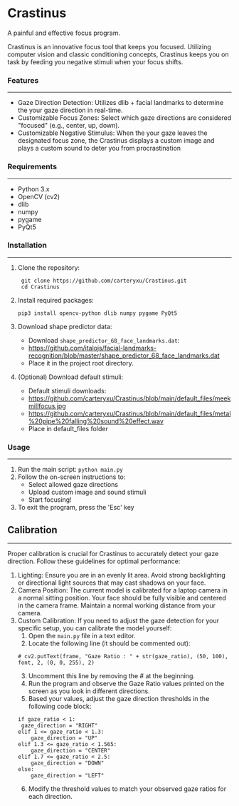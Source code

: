 # Crastinus
A painful and effective focus program. 

Crastinus is an innovative focus tool that keeps you focused. Utilizing computer vision and classic conditioning concepts, Crastinus keeps you on task by feeding you negative stimuli when your focus shifts.

### Features
---
- Gaze Direction Detection: Utilizes dlib + facial landmarks to determine the your gaze direction in real-time.
- Customizable Focus Zones: Select which gaze directions are considered "focused" (e.g., center, up, down).
- Customizable Negative Stimulus: When the your gaze leaves the designated focus zone, the Crastinus displays a custom image and plays a custom sound to deter you from procrastination

### Requirements
---
- Python 3.x
- OpenCV (cv2)
- dlib
- numpy
- pygame
- PyQt5

### Installation
---
1. Clone the repository:
   ```
    git clone https://github.com/carteryxu/Crastinus.git
    cd Crastinus
   ```
2. Install required packages:
   ```
   pip3 install opencv-python dlib numpy pygame PyQt5
   ```
3. Download shape predictor data:
   - Download `shape_predictor_68_face_landmarks.dat`:
   - https://github.com/italojs/facial-landmarks-recognition/blob/master/shape_predictor_68_face_landmarks.dat
   - Place it in the project root directory.
     
4. (Optional) Download default stimuli:
   - Default stimuli downloads:
   - https://github.com/carteryxu/Crastinus/blob/main/default_files/meekmillfocus.jpg
   - https://github.com/carteryxu/Crastinus/blob/main/default_files/metal%20pipe%20falling%20sound%20effect.wav
   - Place in default_files folder

### Usage
---
1. Run the main script:
   `python main.py `
2. Follow the on-screen instructions to:
   - Select allowed gaze directions
   - Upload custom image and sound stimuli
   - Start focusing!
3. To exit the program, press the 'Esc' key

## Calibration
---
Proper calibration is crucial for Crastinus to accurately detect your gaze direction. Follow these guidelines for optimal performance:

1. Lighting: Ensure you are in an evenly lit area. Avoid strong backlighting or directional light sources that may cast shadows on your face.
2. Camera Position: The current model is calibrated for a laptop camera in a normal sitting position. Your face should be fully visible and centered in the camera frame. Maintain a normal working distance from your camera. 
3. Custom Calibration: If you need to adjust the gaze detection for your specific setup, you can calibrate the model yourself:
   1. Open the `main.py` file in a text editor.
   2. Locate the following line (it should be commented out):
   ```
   # cv2.putText(frame, "Gaze Ratio : " + str(gaze_ratio), (50, 100), font, 2, (0, 0, 255), 2)
   ```
   3. Uncomment this line by removing the # at the beginning.
   4. Run the program and observe the Gaze Ratio values printed on the screen as you look in different directions.
   5. Based your values, adjust the gaze direction thresholds in the following code block:
   ```
   if gaze_ratio < 1:
    gaze_direction = "RIGHT"
   elif 1 <= gaze_ratio < 1.3:
       gaze_direction = "UP"
   elif 1.3 <= gaze_ratio < 1.565:
       gaze_direction = "CENTER"
   elif 1.7 <= gaze_ratio < 2.5:
       gaze_direction = "DOWN"
   else:
       gaze_direction = "LEFT"
    ```
   6. Modify the threshold values to match your observed gaze ratios for each direction.
